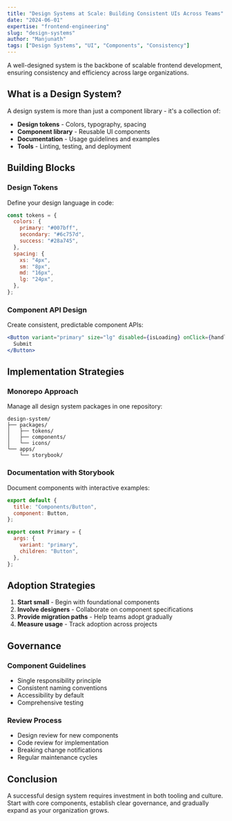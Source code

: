 ```yaml
---
title: "Design Systems at Scale: Building Consistent UIs Across Teams"
date: "2024-06-01"
expertise: "frontend-engineering"
slug: "design-systems"
author: "Manjunath"
tags: ["Design Systems", "UI", "Components", "Consistency"]
---
```


A well-designed system is the backbone of scalable frontend development, ensuring consistency and efficiency across large organizations.

## What is a Design System?

A design system is more than just a component library - it's a collection of:

- **Design tokens** - Colors, typography, spacing
- **Component library** - Reusable UI components
- **Documentation** - Usage guidelines and examples
- **Tools** - Linting, testing, and deployment

## Building Blocks

### Design Tokens

Define your design language in code:

```js
const tokens = {
  colors: {
    primary: "#007bff",
    secondary: "#6c757d",
    success: "#28a745",
  },
  spacing: {
    xs: "4px",
    sm: "8px",
    md: "16px",
    lg: "24px",
  },
};
```

### Component API Design

Create consistent, predictable component APIs:

```jsx
<Button variant="primary" size="lg" disabled={isLoading} onClick={handleSubmit}>
  Submit
</Button>
```

## Implementation Strategies

### Monorepo Approach

Manage all design system packages in one repository:

```
design-system/
├── packages/
│   ├── tokens/
│   ├── components/
│   └── icons/
└── apps/
    └── storybook/
```

### Documentation with Storybook

Document components with interactive examples:

```jsx
export default {
  title: "Components/Button",
  component: Button,
};

export const Primary = {
  args: {
    variant: "primary",
    children: "Button",
  },
};
```

## Adoption Strategies

1. **Start small** - Begin with foundational components
2. **Involve designers** - Collaborate on component specifications
3. **Provide migration paths** - Help teams adopt gradually
4. **Measure usage** - Track adoption across projects

## Governance

### Component Guidelines

- Single responsibility principle
- Consistent naming conventions
- Accessibility by default
- Comprehensive testing

### Review Process

- Design review for new components
- Code review for implementation
- Breaking change notifications
- Regular maintenance cycles

## Conclusion

A successful design system requires investment in both tooling and culture. Start with core components, establish clear governance, and gradually expand as your organization grows.
